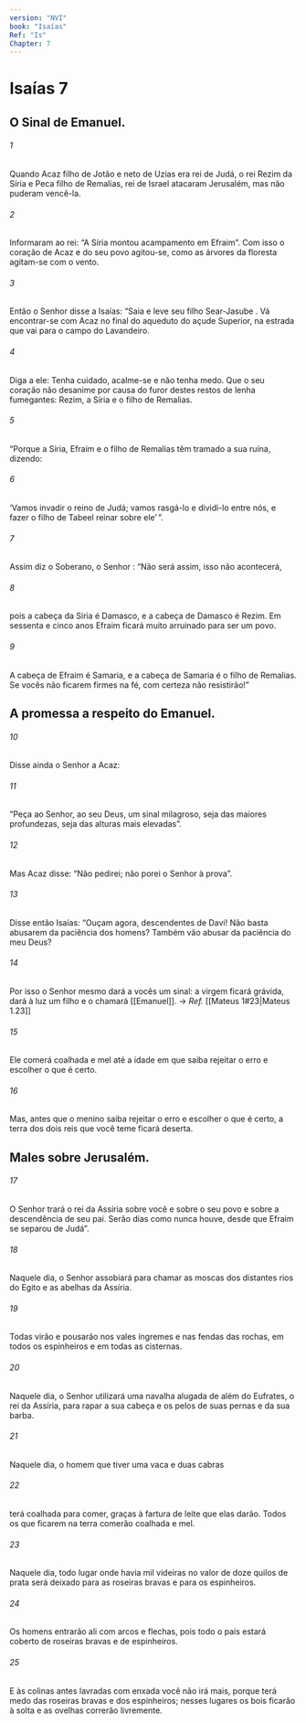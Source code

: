 ```yaml
---
version: "NVI"
book: "Isaías"
Ref: "Is"
Chapter: 7
---
```

# Isaías 7

## O Sinal de Emanuel.

###### 1
Quando Acaz filho de Jotão e neto de Uzias era rei de Judá, o rei Rezim da Síria e Peca filho de Remalias, rei de Israel atacaram Jerusalém, mas não puderam vencê-la.
###### 2
Informaram ao rei: “A Síria montou acampamento em Efraim”. Com isso o coração de Acaz e do seu povo agitou-se, como as árvores da floresta agitam-se com o vento.
###### 3
Então o Senhor disse a Isaías: “Saia e leve seu filho Sear-Jasube . Vá encontrar-se com Acaz no final do aqueduto do açude Superior, na estrada que vai para o campo do Lavandeiro.
###### 4
Diga a ele: Tenha cuidado, acalme-se e não tenha medo. Que o seu coração não desanime por causa do furor destes restos de lenha fumegantes: Rezim, a Síria e o filho de Remalias.
###### 5
“Porque a Síria, Efraim e o filho de Remalias têm tramado a sua ruína, dizendo:
###### 6
‘Vamos invadir o reino de Judá; vamos rasgá-lo e dividi-lo entre nós, e fazer o filho de Tabeel reinar sobre ele’ ”.
###### 7
Assim diz o Soberano, o Senhor : “Não será assim, isso não acontecerá,
###### 8
pois a cabeça da Síria é Damasco, e a cabeça de Damasco é Rezim. Em sessenta e cinco anos Efraim ficará muito arruinado para ser um povo.
###### 9
A cabeça de Efraim é Samaria, e a cabeça de Samaria é o filho de Remalias. Se vocês não ficarem firmes na fé, com certeza não resistirão!”

## A promessa a respeito do Emanuel.

###### 10
Disse ainda o Senhor a Acaz:
###### 11
“Peça ao Senhor, ao seu Deus, um sinal milagroso, seja das maiores profundezas, seja das alturas mais elevadas”.
###### 12
Mas Acaz disse: “Não pedirei; não porei o Senhor à prova”.
###### 13
Disse então Isaías: “Ouçam agora, descendentes de Davi! Não basta abusarem da paciência dos homens? Também vão abusar da paciência do meu Deus?
###### 14
Por isso o Senhor mesmo dará a vocês um sinal: a virgem ficará grávida, dará à luz um filho e o chamará [[Emanuel]].
→ *Ref.* [[Mateus 1#23|Mateus 1.23]]
###### 15
Ele comerá coalhada e mel até a idade em que saiba rejeitar o erro e escolher o que é certo.
###### 16
Mas, antes que o menino saiba rejeitar o erro e escolher o que é certo, a terra dos dois reis que você teme ficará deserta.

## Males sobre Jerusalém.

###### 17
O Senhor trará o rei da Assíria sobre você e sobre o seu povo e sobre a descendência de seu pai. Serão dias como nunca houve, desde que Efraim se separou de Judá”.
###### 18
Naquele dia, o Senhor assobiará para chamar as moscas dos distantes rios do Egito e as abelhas da Assíria.
###### 19
Todas virão e pousarão nos vales íngremes e nas fendas das rochas, em todos os espinheiros e em todas as cisternas.
###### 20
Naquele dia, o Senhor utilizará uma navalha alugada de além do Eufrates, o rei da Assíria, para rapar a sua cabeça e os pelos de suas pernas e da sua barba.
###### 21
Naquele dia, o homem que tiver uma vaca e duas cabras
###### 22
terá coalhada para comer, graças à fartura de leite que elas darão. Todos os que ficarem na terra comerão coalhada e mel.
###### 23
Naquele dia, todo lugar onde havia mil videiras no valor de doze quilos de prata será deixado para as roseiras bravas e para os espinheiros.
###### 24
Os homens entrarão ali com arcos e flechas, pois todo o país estará coberto de roseiras bravas e de espinheiros.
###### 25
E às colinas antes lavradas com enxada você não irá mais, porque terá medo das roseiras bravas e dos espinheiros; nesses lugares os bois ficarão à solta e as ovelhas correrão livremente.